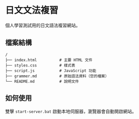 # 日文文法複習

個人學習測試用的日文語法複習網站。

## 檔案結構

```
/
├── index.html          # 主要 HTML 文件
├── styles.css          # 樣式表
├── script.js           # JavaScript 功能
├── grammer.md          # 原始語法資料（您的檔案）
└── README.md           # 說明文件
```

## 如何使用

雙擊 `start-server.bat` 啟動本地伺服器，瀏覽器會自動開啟網站。
